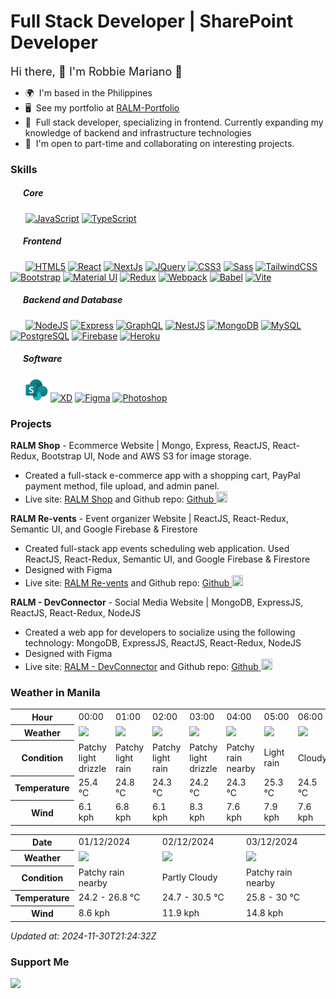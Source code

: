 # Full Stack Developer | SharePoint Developer

<font size="4">Hi there, 👋 I'm Robbie Mariano 🤖 </font>

- 🌍  I'm based in the Philippines
- 🖥️  See my portfolio at <a target="_blank" rel="noreferrer" href='https://robbiemariano-portfolio.netlify.app'>RALM-Portfolio</a>
- 🧠  Full stack developer, specializing in frontend. Currently expanding my knowledge of backend and infrastructure technologies
- 🤝  I'm open to part-time and collaborating on interesting projects.

### Skills

##### &nbsp;&nbsp;&nbsp;&nbsp;&nbsp;&nbsp;Core

&nbsp;&nbsp;&nbsp;&nbsp;&nbsp;&nbsp;<a href="https://developer.mozilla.org/en-US/docs/Web/JavaScript" target="_blank" rel="noreferrer"><img src="https://raw.githubusercontent.com/danielcranney/readme-generator/main/public/icons/skills/javascript-colored.svg" width="36" height="36" alt="JavaScript" /></a>
<a href="https://www.typescriptlang.org/" target="_blank" rel="noreferrer"><img src="https://raw.githubusercontent.com/danielcranney/readme-generator/main/public/icons/skills/typescript-colored.svg" width="36" height="36" alt="TypeScript" /></a>

##### &nbsp;&nbsp;&nbsp;&nbsp;&nbsp;&nbsp;Frontend

&nbsp;&nbsp;&nbsp;&nbsp;&nbsp;&nbsp;<a href="https://developer.mozilla.org/en-US/docs/Glossary/HTML5" target="_blank" rel="noreferrer"><img src="https://raw.githubusercontent.com/danielcranney/readme-generator/main/public/icons/skills/html5-colored.svg" width="36" height="36" alt="HTML5" /></a>
<a href="https://reactjs.org/" target="_blank" rel="noreferrer"><img src="https://raw.githubusercontent.com/danielcranney/readme-generator/main/public/icons/skills/react-colored.svg" width="36" height="36" alt="React" /></a>
<a href="https://nextjs.org/docs" target="_blank" rel="noreferrer"><img src="https://raw.githubusercontent.com/danielcranney/readme-generator/main/public/icons/skills/nextjs-colored.svg" width="36" height="36" alt="NextJs" /></a>
<a href="https://jquery.com/" target="_blank" rel="noreferrer"><img src="https://raw.githubusercontent.com/danielcranney/readme-generator/main/public/icons/skills/jquery-colored.svg" width="36" height="36" alt="JQuery" /></a>
<a href="https://www.w3.org/TR/CSS/#css" target="_blank" rel="noreferrer"><img src="https://raw.githubusercontent.com/danielcranney/readme-generator/main/public/icons/skills/css3-colored.svg" width="36" height="36" alt="CSS3" /></a>
<a href="https://sass-lang.com/" target="_blank" rel="noreferrer"><img src="https://raw.githubusercontent.com/danielcranney/readme-generator/main/public/icons/skills/sass-colored.svg" width="36" height="36" alt="Sass" /></a>
<a href="https://tailwindcss.com/" target="_blank" rel="noreferrer"><img src="https://raw.githubusercontent.com/danielcranney/readme-generator/main/public/icons/skills/tailwindcss-colored.svg" width="36" height="36" alt="TailwindCSS" /></a>
<a href="https://getbootstrap.com/" target="_blank" rel="noreferrer"><img src="https://raw.githubusercontent.com/danielcranney/readme-generator/main/public/icons/skills/bootstrap-colored.svg" width="36" height="36" alt="Bootstrap" /></a>
<a href="https://mui.com/" target="_blank" rel="noreferrer"><img src="https://raw.githubusercontent.com/danielcranney/readme-generator/main/public/icons/skills/materialui-colored.svg" width="36" height="36" alt="Material UI" /></a>
<a href="https://redux.js.org/" target="_blank" rel="noreferrer"><img src="https://raw.githubusercontent.com/danielcranney/readme-generator/main/public/icons/skills/redux-colored.svg" width="36" height="36" alt="Redux" /></a>
<a href="https://webpack.js.org/" target="_blank" rel="noreferrer"><img src="https://raw.githubusercontent.com/danielcranney/readme-generator/main/public/icons/skills/webpack-colored.svg" width="36" height="36" alt="Webpack" /></a>
<a href="https://babeljs.io/" target="_blank" rel="noreferrer"><img src="https://raw.githubusercontent.com/danielcranney/readme-generator/main/public/icons/skills/babel-colored.svg" width="36" height="36" alt="Babel" /></a>
<a href="https://vitejs.dev/" target="_blank" rel="noreferrer"><img src="https://raw.githubusercontent.com/danielcranney/readme-generator/main/public/icons/skills/vite-colored.svg" width="36" height="36" alt="Vite" /></a>

##### &nbsp;&nbsp;&nbsp;&nbsp;&nbsp;&nbsp;Backend and Database

&nbsp;&nbsp;&nbsp;&nbsp;&nbsp;&nbsp;<a href="https://nodejs.org/en/" target="_blank" rel="noreferrer"><img src="https://raw.githubusercontent.com/danielcranney/readme-generator/main/public/icons/skills/nodejs-colored.svg" width="36" height="36" alt="NodeJS" /></a>
<a href="https://expressjs.com/" target="_blank" rel="noreferrer"><img src="https://raw.githubusercontent.com/danielcranney/readme-generator/main/public/icons/skills/express-colored.svg" width="36" height="36" alt="Express" /></a>
<a href="https://graphql.org/" target="_blank" rel="noreferrer"><img src="https://raw.githubusercontent.com/danielcranney/readme-generator/main/public/icons/skills/graphql-colored.svg" width="36" height="36" alt="GraphQL" /></a>
<a href="https://docs.nestjs.com/" target="_blank" rel="noreferrer"><img src="https://raw.githubusercontent.com/danielcranney/readme-generator/main/public/icons/skills/nestjs-colored.svg" width="36" height="36" alt="NestJS" /></a>
<a href="https://www.mongodb.com/" target="_blank" rel="noreferrer"><img src="https://raw.githubusercontent.com/danielcranney/readme-generator/main/public/icons/skills/mongodb-colored.svg" width="36" height="36" alt="MongoDB" /></a>
<a href="https://www.mysql.com/" target="_blank" rel="noreferrer"><img src="https://raw.githubusercontent.com/danielcranney/readme-generator/main/public/icons/skills/mysql-colored.svg" width="36" height="36" alt="MySQL" /></a>
<a href="https://www.postgresql.org/" target="_blank" rel="noreferrer"><img src="https://raw.githubusercontent.com/danielcranney/readme-generator/main/public/icons/skills/postgresql-colored.svg" width="36" height="36" alt="PostgreSQL" /></a>
<a href="https://firebase.google.com/" target="_blank" rel="noreferrer"><img src="https://raw.githubusercontent.com/danielcranney/readme-generator/main/public/icons/skills/firebase-colored.svg" width="36" height="36" alt="Firebase" /></a>
<a href="https://www.heroku.com/" target="_blank" rel="noreferrer"><img src="https://raw.githubusercontent.com/danielcranney/readme-generator/main/public/icons/skills/heroku-colored.svg" width="36" height="36" alt="Heroku" /></a>

##### &nbsp;&nbsp;&nbsp;&nbsp;&nbsp;&nbsp;Software

&nbsp;&nbsp;&nbsp;&nbsp;&nbsp;&nbsp;<a href="https://www.adobe.com/uk/products/photoshop.html" target="_blank" rel="noreferrer"><img src="https://github.com/RMrobb1e/RMrobb1e/blob/main/images/sp.png" width="36" height="36" alt="SharePoint" /></a>
<a href="https://www.adobe.com/uk/products/xd.html" target="_blank" rel="noreferrer"><img src="https://raw.githubusercontent.com/danielcranney/readme-generator/main/public/icons/skills/xd-colored.svg" width="36" height="36" alt="XD" /></a>
<a href="https://www.figma.com/" target="_blank" rel="noreferrer"><img src="https://raw.githubusercontent.com/danielcranney/readme-generator/main/public/icons/skills/figma-colored.svg" width="36" height="36" alt="Figma" /></a>
<a href="https://www.adobe.com/uk/products/photoshop.html" target="_blank" rel="noreferrer"><img src="https://raw.githubusercontent.com/danielcranney/readme-generator/main/public/icons/skills/photoshop-colored.svg" width="36" height="36" alt="Photoshop" /></a>

### Projects

<b>RALM Shop</b> - Ecommerce Website | Mongo, Express, ReactJS, React-Redux, Bootstrap UI, Node and AWS S3 for image storage.

- Created a full-stack e-commerce app with a shopping cart, PayPal payment method, file upload, and admin panel.
- Live site: <a href="[https://ralm-revents-c7c22.web.app//](https://ralm-shop.onrender.com/)">RALM Shop</a> and Github repo: <a href="https://github.com/RMrobb1e/ralm-shop" />Github&nbsp;<img width="18" height="18" src="https://upload.wikimedia.org/wikipedia/commons/thumb/c/c2/GitHub_Invertocat_Logo.svg/1024px-GitHub_Invertocat_Logo.svg.png"/><a/>

<b>RALM Re-vents</b> - Event organizer Website | ReactJS, React-Redux, Semantic UI, and Google Firebase & Firestore

- Created full-stack app events scheduling web application. Used ReactJS, React-Redux, Semantic UI, and Google Firebase & Firestore
- Designed with Figma
- Live site: <a href="https://ralm-revents-c7c22.web.app//">RALM Re-vents</a> and Github repo: <a href="https://github.com/RMrobb1e/RALM-revents" />Github&nbsp;<img width="18" height="18" src="https://upload.wikimedia.org/wikipedia/commons/thumb/c/c2/GitHub_Invertocat_Logo.svg/1024px-GitHub_Invertocat_Logo.svg.png"/><a/>

<b>RALM - DevConnector</b> - Social Media Website | MongoDB, ExpressJS, ReactJS, React-Redux, NodeJS

- Created a web app for developers to socialize using the following technology: MongoDB, ExpressJS, ReactJS, React-Redux, NodeJS
- Designed with Figma
- Live site: <a href="https://ralm-devconnector.herokuapp.com//">RALM - DevConnector</a> and Github repo: <a href="#" />Github&nbsp;<img width="18" height="18" src="https://upload.wikimedia.org/wikipedia/commons/thumb/c/c2/GitHub_Invertocat_Logo.svg/1024px-GitHub_Invertocat_Logo.svg.png"/><a/>

### Weather in Manila


<table>
    <tr>
        <th>Hour</th>
        <td>00:00</td><td>01:00</td><td>02:00</td><td>03:00</td><td>04:00</td><td>05:00</td><td>06:00</td><td>07:00</td><td>08:00</td><td>09:00</td><td>10:00</td><td>11:00</td><td>12:00</td><td>13:00</td><td>14:00</td><td>15:00</td><td>16:00</td><td>17:00</td><td>18:00</td><td>19:00</td><td>20:00</td><td>21:00</td><td>22:00</td><td>23:00</td>
    </tr>
    <tr>
        <th>Weather</th>
        <td><img src="https://cdn.weatherapi.com/weather/64x64/night/263.png"></img></td><td><img src="https://cdn.weatherapi.com/weather/64x64/night/293.png"></img></td><td><img src="https://cdn.weatherapi.com/weather/64x64/night/293.png"></img></td><td><img src="https://cdn.weatherapi.com/weather/64x64/night/263.png"></img></td><td><img src="https://cdn.weatherapi.com/weather/64x64/night/176.png"></img></td><td><img src="https://cdn.weatherapi.com/weather/64x64/night/296.png"></img></td><td><img src="https://cdn.weatherapi.com/weather/64x64/night/119.png"></img></td><td><img src="https://cdn.weatherapi.com/weather/64x64/day/119.png"></img></td><td><img src="https://cdn.weatherapi.com/weather/64x64/day/116.png"></img></td><td><img src="https://cdn.weatherapi.com/weather/64x64/day/116.png"></img></td><td><img src="https://cdn.weatherapi.com/weather/64x64/day/122.png"></img></td><td><img src="https://cdn.weatherapi.com/weather/64x64/day/116.png"></img></td><td><img src="https://cdn.weatherapi.com/weather/64x64/day/176.png"></img></td><td><img src="https://cdn.weatherapi.com/weather/64x64/day/176.png"></img></td><td><img src="https://cdn.weatherapi.com/weather/64x64/day/176.png"></img></td><td><img src="https://cdn.weatherapi.com/weather/64x64/day/176.png"></img></td><td><img src="https://cdn.weatherapi.com/weather/64x64/day/119.png"></img></td><td><img src="https://cdn.weatherapi.com/weather/64x64/day/176.png"></img></td><td><img src="https://cdn.weatherapi.com/weather/64x64/night/176.png"></img></td><td><img src="https://cdn.weatherapi.com/weather/64x64/night/176.png"></img></td><td><img src="https://cdn.weatherapi.com/weather/64x64/night/116.png"></img></td><td><img src="https://cdn.weatherapi.com/weather/64x64/night/116.png"></img></td><td><img src="https://cdn.weatherapi.com/weather/64x64/night/116.png"></img></td><td><img src="https://cdn.weatherapi.com/weather/64x64/night/119.png"></img></td>
    </tr>
    <tr>
        <th>Condition</th>
        <td width="200px">Patchy light drizzle</td><td width="200px">Patchy light rain</td><td width="200px">Patchy light rain</td><td width="200px">Patchy light drizzle</td><td width="200px">Patchy rain nearby</td><td width="200px">Light rain</td><td width="200px">Cloudy </td><td width="200px">Cloudy </td><td width="200px">Partly Cloudy </td><td width="200px">Partly Cloudy </td><td width="200px">Overcast </td><td width="200px">Partly Cloudy </td><td width="200px">Patchy rain nearby</td><td width="200px">Patchy rain nearby</td><td width="200px">Patchy rain nearby</td><td width="200px">Patchy rain nearby</td><td width="200px">Cloudy </td><td width="200px">Patchy rain nearby</td><td width="200px">Patchy rain nearby</td><td width="200px">Patchy rain nearby</td><td width="200px">Partly Cloudy </td><td width="200px">Partly Cloudy </td><td width="200px">Partly Cloudy </td><td width="200px">Cloudy </td>
    </tr>
    <tr>
        <th>Temperature</th>
        <td>25.4 °C</td><td>24.8 °C</td><td>24.3 °C</td><td>24.2 °C</td><td>24.3 °C</td><td>25.3 °C</td><td>24.5 °C</td><td>24.7 °C</td><td>25.3 °C</td><td>26.1 °C</td><td>26.4 °C</td><td>26.5 °C</td><td>26.8 °C</td><td>26.8 °C</td><td>26.6 °C</td><td>26.3 °C</td><td>26.2 °C</td><td>26.2 °C</td><td>26.2 °C</td><td>26.1 °C</td><td>26 °C</td><td>25.9 °C</td><td>25.8 °C</td><td>25.8 °C</td>
    </tr>
    <tr>
        <th>Wind</th>
        <td>6.1 kph</td><td>6.8 kph</td><td>6.1 kph</td><td>8.3 kph</td><td>7.6 kph</td><td>7.9 kph</td><td>7.6 kph</td><td>8.6 kph</td><td>6.1 kph</td><td>3.6 kph</td><td>4.3 kph</td><td>2.5 kph</td><td>4 kph</td><td>1.8 kph</td><td>4 kph</td><td>4.7 kph</td><td>4 kph</td><td>4.7 kph</td><td>5 kph</td><td>4.7 kph</td><td>5 kph</td><td>6.5 kph</td><td>7.9 kph</td><td>7.9 kph</td>
    </tr>
</table>


<table>
    <tr>
        <th>Date</th>
        <td>01/12/2024</td><td>02/12/2024</td><td>03/12/2024</td>
    </tr>
    <tr>
        <th>Weather</th>
        <td><img src="https://cdn.weatherapi.com/weather/64x64/day/176.png"/></td><td><img src="https://cdn.weatherapi.com/weather/64x64/day/116.png"/></td><td><img src="https://cdn.weatherapi.com/weather/64x64/day/176.png"/></td>
    </tr>
    <tr>
        <th>Condition</th>
        <td width="200px">Patchy rain nearby</td><td width="200px">Partly Cloudy </td><td width="200px">Patchy rain nearby</td>
    </tr>
    <tr>
        <th>Temperature</th>
        <td>24.2 -  26.8 °C</td><td>24.7 -  30.5 °C</td><td>25.8 -  30 °C</td>
    </tr>
    <tr>
        <th>Wind</th>
        <td>8.6 kph</td><td>11.9 kph</td><td>14.8 kph</td>
    </tr>
</table>

<em>Updated at: 2024-11-30T21:24:32Z</em>


### Support Me

<a href="https://www.buymeacoffee.com/ralmariano"><img src="https://cdn.buymeacoffee.com/buttons/v2/default-yellow.png" width="200" /></a>
